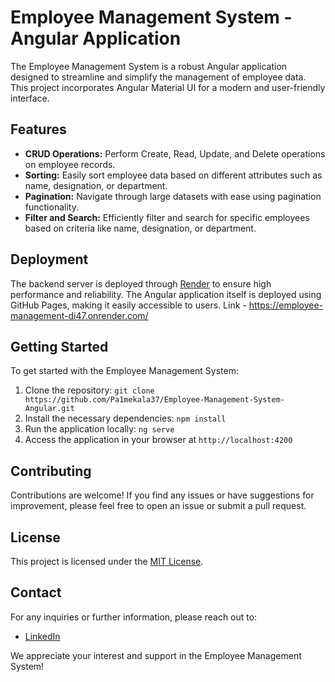 # Employee Management System - Angular Application 

The Employee Management System is a robust Angular application designed to streamline and simplify the management of employee data. This project incorporates Angular Material UI for a modern and user-friendly interface.

## Features

- **CRUD Operations:** Perform Create, Read, Update, and Delete operations on employee records.
- **Sorting:** Easily sort employee data based on different attributes such as name, designation, or department.
- **Pagination:** Navigate through large datasets with ease using pagination functionality.
- **Filter and Search:** Efficiently filter and search for specific employees based on criteria like name, designation, or department.

## Deployment

The backend server is deployed through [Render](https://render.com) to ensure high performance and reliability. The Angular application itself is deployed using GitHub Pages, making it easily accessible to users.
Link - https://employee-management-di47.onrender.com/

## Getting Started

To get started with the Employee Management System:

1. Clone the repository: `git clone https://github.com/Pa1mekala37/Employee-Management-System-Angular.git`
2. Install the necessary dependencies: `npm install`
3. Run the application locally: `ng serve`
4. Access the application in your browser at `http://localhost:4200`

## Contributing

Contributions are welcome! If you find any issues or have suggestions for improvement, please feel free to open an issue or submit a pull request.

## License

This project is licensed under the [MIT License](https://opensource.org/licenses/MIT).

## Contact

For any inquiries or further information, please reach out to:

- [LinkedIn](www.linkedin.com/in/pavan-mekala-5233b1202)

We appreciate your interest and support in the Employee Management System!
